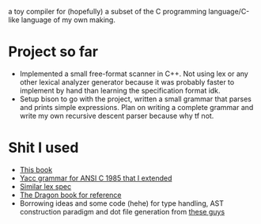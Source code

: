 a toy compiler for (hopefully) a subset of the C programming language/C-like language of my own making.
# Project so far
- Implemented a small free-format scanner in C++. Not using lex or any other lexical analyzer generator because it was probably faster to implement by hand than learning the specification format idk.
- Setup bison to go with the project, written a small grammar that parses and prints simple expressions. Plan on writing a complete grammar and write my own recursive descent parser because why tf not.
# Shit I used
- [This book](https://craftinginterpreters.com/)
- [Yacc grammar for ANSI C 1985 that I extended](https://www.lysator.liu.se/c/ANSI-C-grammar-y.html)
- [Similar lex spec](https://www.lysator.liu.se/c/ANSI-C-grammar-l.html)
- [The Dragon book for reference](https://www.amazon.in/Compilers-2e-Aho/dp/9332518661)
- Borrowing ideas and some code (hehe) for type handling, AST construction paradigm and dot file generation from [these guys](https://github.com/sidjay10/CS335-C-Compiler)
